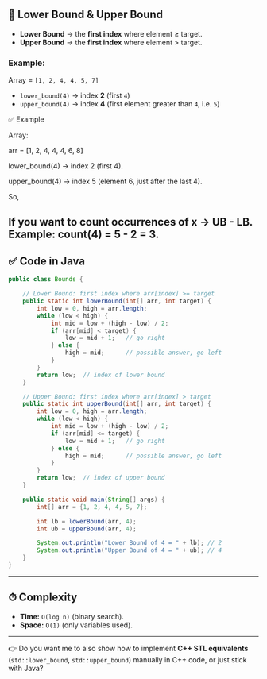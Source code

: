 ## 🔹 **Lower Bound & Upper Bound**

* **Lower Bound** → the **first index** where element ≥ target.
* **Upper Bound** → the **first index** where element > target.

### Example:

Array = `[1, 2, 4, 4, 5, 7]`

* `lower_bound(4)` → index **2** (first `4`)
* `upper_bound(4)` → index **4** (first element greater than `4`, i.e. `5`)

✅ Example

Array:

arr = [1, 2, 4, 4, 4, 6, 8]


lower_bound(4) → index 2 (first 4).

upper_bound(4) → index 5 (element 6, just after the last 4).

So,

If you want to count occurrences of x → UB - LB.
Example: count(4) = 5 - 2 = 3.
---

## ✅ Code in Java

```java
public class Bounds {

    // Lower Bound: first index where arr[index] >= target
    public static int lowerBound(int[] arr, int target) {
        int low = 0, high = arr.length;
        while (low < high) {
            int mid = low + (high - low) / 2;
            if (arr[mid] < target) {
                low = mid + 1;   // go right
            } else {
                high = mid;      // possible answer, go left
            }
        }
        return low;  // index of lower bound
    }

    // Upper Bound: first index where arr[index] > target
    public static int upperBound(int[] arr, int target) {
        int low = 0, high = arr.length;
        while (low < high) {
            int mid = low + (high - low) / 2;
            if (arr[mid] <= target) {
                low = mid + 1;   // go right
            } else {
                high = mid;      // possible answer, go left
            }
        }
        return low;  // index of upper bound
    }

    public static void main(String[] args) {
        int[] arr = {1, 2, 4, 4, 5, 7};

        int lb = lowerBound(arr, 4);
        int ub = upperBound(arr, 4);

        System.out.println("Lower Bound of 4 = " + lb); // 2
        System.out.println("Upper Bound of 4 = " + ub); // 4
    }
}
```

---

## ⏱ Complexity

* **Time:** `O(log n)` (binary search).
* **Space:** `O(1)` (only variables used).

---

👉 Do you want me to also show how to implement **C++ STL equivalents** (`std::lower_bound`, `std::upper_bound`) manually in C++ code, or just stick with Java?
